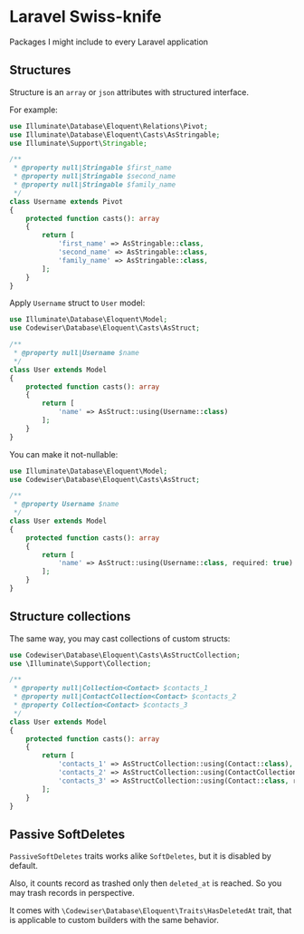 # Laravel Swiss-knife

Packages I might include to every Laravel application

## Structures

Structure is an `array` or `json` attributes with structured interface.

For example:

```php
use Illuminate\Database\Eloquent\Relations\Pivot;
use Illuminate\Database\Eloquent\Casts\AsStringable;
use Illuminate\Support\Stringable;

/**
 * @property null|Stringable $first_name
 * @property null|Stringable $second_name
 * @property null|Stringable $family_name
 */
class Username extends Pivot
{
    protected function casts(): array
    {
        return [
            'first_name' => AsStringable::class,
            'second_name' => AsStringable::class,
            'family_name' => AsStringable::class,
        ];   
    }
} 
```

Apply `Username` struct to `User` model:

```php
use Illuminate\Database\Eloquent\Model;
use Codewiser\Database\Eloquent\Casts\AsStruct;

/**
 * @property null|Username $name
 */
class User extends Model
{
    protected function casts(): array
    {
        return [
            'name' => AsStruct::using(Username::class)
        ];
    }    
}
```

You can make it not-nullable:

```php
use Illuminate\Database\Eloquent\Model;
use Codewiser\Database\Eloquent\Casts\AsStruct;

/**
 * @property Username $name
 */
class User extends Model
{
    protected function casts(): array
    {
        return [
            'name' => AsStruct::using(Username::class, required: true)
        ];
    }    
}
```

## Structure collections

The same way, you may cast collections of custom structs:

```php
use Codewiser\Database\Eloquent\Casts\AsStructCollection;
use \Illuminate\Support\Collection;

/**
 * @property null|Collection<Contact> $contacts_1
 * @property null|ContactCollection<Contact> $contacts_2
 * @property Collection<Contact> $contacts_3
 */
class User extends Model
{
    protected function casts(): array
    {
        return [
            'contacts_1' => AsStructCollection::using(Contact::class),
            'contacts_2' => AsStructCollection::using(ContactCollection::class, Contact::class),
            'contacts_3' => AsStructCollection::using(Contact::class, required: true),
        ];
    }    
}
```


## Passive SoftDeletes

`PassiveSoftDeletes` traits works alike `SoftDeletes`, but it is disabled by 
default.

Also, it counts record as trashed only then `deleted_at` is reached. So you 
may trash records in perspective.

It comes with `\Codewiser\Database\Eloquent\Traits\HasDeletedAt` trait, 
that is applicable to custom builders with the same behavior.